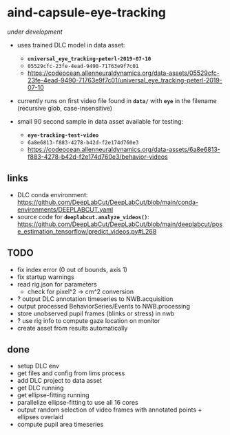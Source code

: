 # aind-capsule-eye-tracking
*under development*

- uses trained DLC model in data asset:
  - **`universal_eye_tracking-peterl-2019-07-10`**
  - `05529cfc-23fe-4ead-9490-71763e9f7c01` 
  - https://codeocean.allenneuraldynamics.org/data-assets/05529cfc-23fe-4ead-9490-71763e9f7c01/universal_eye_tracking-peterl-2019-07-10

- currently runs on first video file found in **`data/`** with **`eye`** in the filename (recursive glob, case-insensitive)

- small 90 second sample in data asset available for testing: 
  - **`eye-tracking-test-video`** 
  - `6a8e6813-f883-4278-b42d-f2e174d760e3`
  - https://codeocean.allenneuraldynamics.org/data-assets/6a8e6813-f883-4278-b42d-f2e174d760e3/behavior-videos
  
## links
- DLC conda environment: https://github.com/DeepLabCut/DeepLabCut/blob/main/conda-environments/DEEPLABCUT.yaml
- source code for **`deeplabcut.analyze_videos()`**: https://github.com/DeepLabCut/DeepLabCut/blob/main/deeplabcut/pose_estimation_tensorflow/predict_videos.py#L268

## TODO
- fix index error (0 out of bounds, axis 1)
- fix startup warnings
- read rig.json for parameters
  - check for pixel^2 -> cm^2 conversion
- ? output DLC annotation timeseries to NWB.acquisition
- output processed BehaviorSeries/Events to NWB.processing
- store unobserved pupil frames (blinks or stress) in nwb
- ? use rig info to compute gaze location on monitor
- create asset from results automatically

## done
- setup DLC env
- get files and config from lims process
- add DLC project to data asset
- get DLC running
- get ellipse-fitting running
- parallelize ellipse-fitting to use all 16 cores
- output random selection of video frames with annotated points + ellipses overlaid
- compute pupil area timeseries

